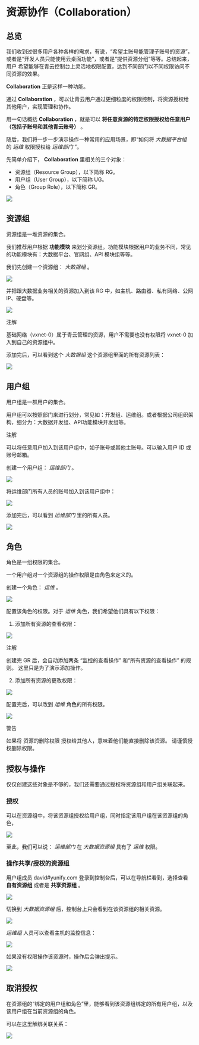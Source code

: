 ---
---

# 资源协作（Collaboration）

## 总览

我们收到过很多用户各种各样的需求，有说，“希望主账号能管理子账号的资源”， 或者是“开发人员只能使用云桌面功能”，或者是“提供资源分组”等等。总结起来，用户 希望能够在青云控制台上灵活地权限配置，达到不同部门以不同权限访问不同资源的效果。

**Collaboration** 正是这样一种功能。

通过 **Collaboration** ，可以让青云用户通过更细粒度的权限控制，将资源授权给其他用户，实现管理和协作。

用一句话概括 **Collaboration** ，就是可以 **将任意资源的特定权限授权给任意用户（包括子账号和其他青云账号）** 。

随后，我们将一步一步演示操作一种常用的应用场景，即“如何将 _大数据平台组_ 的 _运维_ 权限授权给 _运维部门_ ”。

先简单介绍下， **Collaboration** 里相关的三个对象：

*   资源组（Resource Group），以下简称 RG。
*   用户组（User Group），以下简称 UG。
*   角色（Group Role），以下简称 GR。

[![](_images/overview.png)](_images/overview.png)

## 资源组

资源组是一堆资源的集合。

我们推荐用户根据 **功能模块** 来划分资源组。功能模块根据用户的业务不同，常见的功能模块有：大数据平台、官网组、API 模块组等等。

我们先创建一个资源组： _大数据组_ 。

[![](_images/create_rg.png)](_images/create_rg.png)

并把跟大数据业务相关的资源加入到该 RG 中，如主机、路由器、私有网络、公网 IP、硬盘等。

[![](_images/add_instance_to_rg.png)](_images/add_instance_to_rg.png)

注解

基础网络（vxnet-0）属于青云管理的资源，用户不需要也没有权限将 vxnet-0 加入到自己的资源组中。

添加完后，可以看到这个 _大数据组_ 这个资源组里面的所有资源列表：

[![](_images/describe_rgi_detail.png)](_images/describe_rgi_detail.png)

## 用户组

用户组是一群用户的集合。

用户组可以按照部门来进行划分，常见如：开发组、运维组。或者根据公司组织架构，细分为：大数据开发组、API功能模块开发组等。

注解

可以将任意用户加入到该用户组中，如子账号或其他主账号。可以输入用户 ID 或账号邮箱。

创建一个用户组： _运维部门_ 。

[![](_images/create_ug.png)](_images/create_ug.png)

将运维部门所有人员的账号加入到该用户组中：

[![](_images/add_users_to_ug.png)](_images/add_users_to_ug.png)

添加完后，可以看到 _运维部门_ 里的所有人员。

[![](_images/describe_ugm_detail.png)](_images/describe_ugm_detail.png)

## 角色

角色是一组权限的集合。

一个用户组对一个资源组的操作权限是由角色来定义的。

创建一个角色： _运维_ 。

[![](_images/create_gr.png)](_images/create_gr.png)

配置该角色的权限。对于 _运维_ 角色，我们希望他们具有以下权限：

1.  添加所有资源的查看权限：

[![](_images/add_describe_to_gr.png)](_images/add_describe_to_gr.png)

注解

创建完 GR 后，会自动添加两条 “监控的查看操作” 和“所有资源的查看操作” 的规则。 这里只是为了演示添加操作。

2.  添加所有资源的更改权限：

[![](_images/add_modify_to_gr.png)](_images/add_modify_to_gr.png)

配置完后，可以改到 _运维_ 角色的所有权限。

[![](_images/describe_grr_detail.png)](_images/describe_grr_detail.png)

警告

如果将 资源的删除权限 授权给其他人，意味着他们能直接删除该资源。 请谨慎授权删除权限。

## 授权与操作

仅仅创建这些对象是不够的，我们还需要通过授权将资源组和用户组关联起来。

### 授权

可以在资源组中，将该资源组授权给用户组，同时指定该用户组在该资源组的角色，

[![](_images/grant_rg_to_ug.png)](_images/grant_rg_to_ug.png)

至此，我们可以说： _运维部门_ 在 _大数据资源组_ 具有了 _运维_ 权限。

### 操作共享/授权的资源组

用户组成员 david#yunify.com 登录到控制台后，可以在导航栏看到，选择查看 **自有资源组** 或者是 **共享资源组** 。

[![](_images/switch_between_rgs.png)](_images/switch_between_rgs.png)

切换到 _大数据资源组_ 后，控制台上只会看到在该资源组的相关资源。

[![](_images/list_resources_in_share_rg.png)](_images/list_resources_in_share_rg.png)

_运维组_ 人员可以查看主机的监控信息：

[![](_images/get_instance_monitor.png)](_images/get_instance_monitor.png)

如果没有权限操作该资源时，操作后会弹出提示。

[![](_images/delete_eip_through_sub_channel.png)](_images/delete_eip_through_sub_channel.png)

## 取消授权

在资源组的“绑定的用户组和角色”里，能够看到该资源组绑定的所有用户组，以及该用户组在当前资源组的角色。

可以在这里解绑关联关系：

[![](_images/revoke_rg_from_ug.png)](_images/revoke_rg_from_ug.png)
